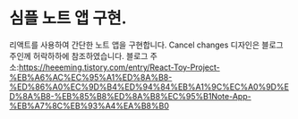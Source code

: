 # 심플 노트 앱 구현.

리액트를 사용하여 간단한 노트 앱을 구현합니다.
Cancel changes
디자인은 블로그 주인께 허락하하에 참조하였습니다.
블로그 주소:https://heeeming.tistory.com/entry/React-Toy-Project-%EB%A6%AC%EC%95%A1%ED%8A%B8-%ED%86%A0%EC%9D%B4%ED%94%84%EB%A1%9C%EC%A0%9D%ED%8A%B8-%EB%85%B8%ED%8A%B8%EC%95%B1Note-App-%EB%A7%8C%EB%93%A4%EA%B8%B0
